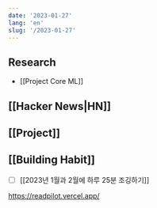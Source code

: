 ```yaml
---
date: '2023-01-27'
lang: 'en'
slug: '/2023-01-27'
---
```


## Research

- [[Project Core ML]]

## [[Hacker News|HN]]

## [[Project]]

## [[Building Habit]]

- [ ] [[2023년 1월과 2월에 하루 25분 조깅하기]]

https://readpilot.vercel.app/
